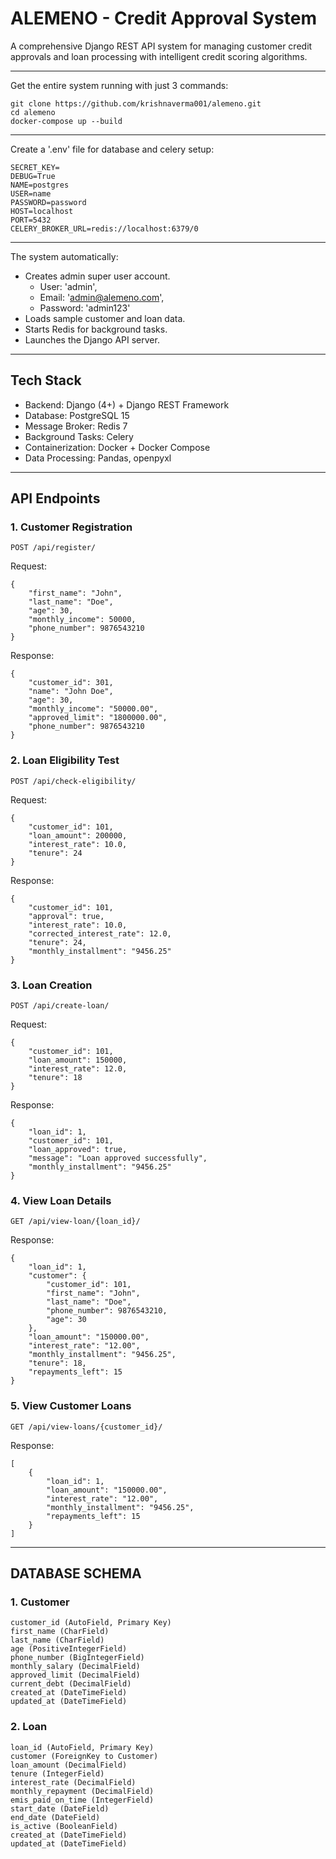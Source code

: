 # ALEMENO - Credit Approval System

A comprehensive Django REST API system for managing customer credit approvals and loan processing with intelligent credit scoring algorithms.

---

Get the entire system running with just 3 commands:

```commandline
git clone https://github.com/krishnaverma001/alemeno.git
cd alemeno
docker-compose up --build
```

---

Create a '.env' file for database and celery setup:
```commandline
SECRET_KEY=
DEBUG=True
NAME=postgres
USER=name
PASSWORD=password
HOST=localhost
PORT=5432
CELERY_BROKER_URL=redis://localhost:6379/0
```

---

The system automatically:

- Creates admin super user account.
  - User: 'admin', 
  - Email: 'admin@alemeno.com', 
  - Password: 'admin123'
- Loads sample customer and loan data.
- Starts Redis for background tasks.
- Launches the Django API server.

---

## Tech Stack

- Backend: Django (4+) + Django REST Framework
- Database: PostgreSQL 15
- Message Broker: Redis 7
- Background Tasks: Celery
- Containerization: Docker + Docker Compose
- Data Processing: Pandas, openpyxl

---

## API Endpoints

### 1. Customer Registration

```commandline
POST /api/register/
```

Request:
```commandline
{
    "first_name": "John",
    "last_name": "Doe",
    "age": 30,
    "monthly_income": 50000,
    "phone_number": 9876543210
}
```

Response:
```commandline
{
    "customer_id": 301,
    "name": "John Doe",
    "age": 30,
    "monthly_income": "50000.00",
    "approved_limit": "1800000.00",
    "phone_number": 9876543210
}
```
### 2. Loan Eligibility Test
```commandline
POST /api/check-eligibility/
```
Request:
```commandline
{
    "customer_id": 101,
    "loan_amount": 200000,
    "interest_rate": 10.0,
    "tenure": 24
}
```
Response:
```commandline
{
    "customer_id": 101,
    "approval": true,
    "interest_rate": 10.0,
    "corrected_interest_rate": 12.0,
    "tenure": 24,
    "monthly_installment": "9456.25"
}
```
### 3. Loan Creation
```
POST /api/create-loan/
```
Request:
```commandline
{
    "customer_id": 101,
    "loan_amount": 150000,
    "interest_rate": 12.0,
    "tenure": 18
}
```
Response:
```commandline
{
    "loan_id": 1,
    "customer_id": 101,
    "loan_approved": true,
    "message": "Loan approved successfully",
    "monthly_installment": "9456.25"
}
```

### 4. View Loan Details
```commandline
GET /api/view-loan/{loan_id}/
```
Response:
```commandline
{
    "loan_id": 1,
    "customer": {
        "customer_id": 101,
        "first_name": "John",
        "last_name": "Doe",
        "phone_number": 9876543210,
        "age": 30
    },
    "loan_amount": "150000.00",
    "interest_rate": "12.00",
    "monthly_installment": "9456.25",
    "tenure": 18,
    "repayments_left": 15
}
```
### 5. View Customer Loans
```
GET /api/view-loans/{customer_id}/
```
Response:
```
[
    {
        "loan_id": 1,
        "loan_amount": "150000.00",
        "interest_rate": "12.00",
        "monthly_installment": "9456.25",
        "repayments_left": 15
    }
]
```
---

## DATABASE SCHEMA

### 1. Customer
```commandline
customer_id (AutoField, Primary Key)
first_name (CharField)
last_name (CharField) 
age (PositiveIntegerField)
phone_number (BigIntegerField)
monthly_salary (DecimalField)
approved_limit (DecimalField)
current_debt (DecimalField)
created_at (DateTimeField)
updated_at (DateTimeField)
```
### 2. Loan
```commandline
loan_id (AutoField, Primary Key)
customer (ForeignKey to Customer)
loan_amount (DecimalField)
tenure (IntegerField)
interest_rate (DecimalField)
monthly_repayment (DecimalField)
emis_paid_on_time (IntegerField)
start_date (DateField)
end_date (DateField)
is_active (BooleanField)
created_at (DateTimeField)
updated_at (DateTimeField)
```